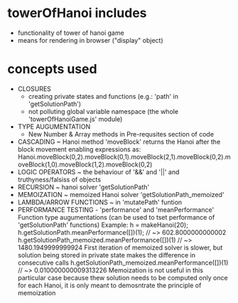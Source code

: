# towerOfHanoi includes
- functionality of tower of hanoi game
- means for rendering in browser ("display" object)

# concepts used
- CLOSURES 
	- creating private states and functions (e.g.: 'path' in 'getSolutionPath')
	- not polluting global variable namespace (the whole 'towerOfHanoiGame.js' module)
- TYPE AUGUMENTATION 
	- New Number & Array methods in Pre-requsites section of code
- CASCADING 
	~ Hanoi method 'moveBlock' returns the Hanoi after the block movement enabling expressions as: Hanoi.moveBlock(0,2).moveBlock(0,1).moveBlock(2,1).moveBlock(0,2).moveBlock(1,0).moveBlock(1,2).moveBlock(0,2)
- LOGIC OPERATORS ~ the behaviour of '&&' and '||' and truthyness/falsiss of objects
- RECURSION ~ hanoi solver 'getSolutionPath'
- MEMOIZATION ~ memoized Hanoi solver 'getSolutionPath_memoized'
- LAMBDA/ARROW FUNCTIONS ~ in 'mutatePath' funtion
- PERFORMANCE TESTING - 'performance' and 'meanPerformance' Function type augumentations (can be used to tset performance of 'getSolutionPath' functions)
	 		Example:
	 			h = makeHanoi(20);
	 			h.getSolutionPath.meanPerformance([])(1); // ~> 602.8000000000002
	 			h.getSolutionPath_memoized.meanPerformance([])(1) // ~> 1480.1949999999924
	 		First iteration of memoized solver is slower, but solution being stored in private state makes the difference in consecutive calls
	 			h.getSolutionPath_memoized.meanPerformance([])(1) // ~>  0.010000000009313226
	 		Memoization is not useful in this particular case because thew solution needs to be computed only once for each Hanoi,
	 		it is only meant to demosntrate the principle of memoization
